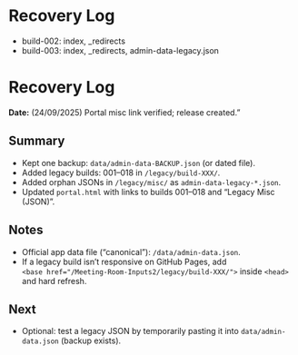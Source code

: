# Recovery Log
- build-002: index, _redirects
- build-003: index, _redirects, admin-data-legacy.json
# Recovery Log
**Date:** (24/09/2025) Portal misc link verified; release created.”

## Summary
- Kept one backup: `data/admin-data-BACKUP.json` (or dated file).
- Added legacy builds: 001–018 in `/legacy/build-XXX/`.
- Added orphan JSONs in `/legacy/misc/` as `admin-data-legacy-*.json`.
- Updated `portal.html` with links to builds 001–018 and “Legacy Misc (JSON)”.

## Notes
- Official app data file (“canonical”): `/data/admin-data.json`.
- If a legacy build isn’t responsive on GitHub Pages, add  
  `<base href="/Meeting-Room-Inputs2/legacy/build-XXX/">` inside `<head>` and hard refresh.

## Next
- Optional: test a legacy JSON by temporarily pasting it into `data/admin-data.json` (backup exists).
